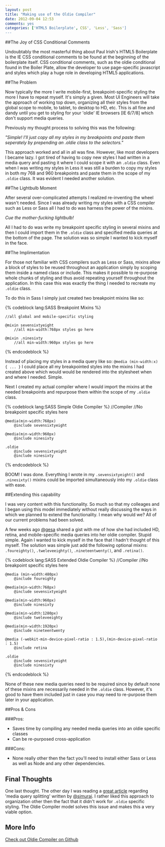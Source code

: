 ```yaml
---
layout: post
title: "Making use of the Oldie Compiler"
date: 2012-09-04 12:53
comments: yes
categories: ['HTML5 Boilerplate', CSS', 'Less', 'Sass']
---
```


##The Joy of CSS Conditional Comments

Undoubtably the most masterful thing about Paul Irish's HTML5 Boilerplate is the IE CSS conditional comments to be found at the beginning of the boilerplate itself. CSS conditional comments, such as the oldie conditional found in the Boiler Plate, allow the developer to use page-specific javascript and styles which play a huge role in developing HTML5 applications. 

##The Problem

Now typically the more I write mobile-first, breakpoint-specific styling the more I have to repeat myself. It's simply a given. Most UI Engineers will take the approach of working top down, organizing all their styles from the global scope to mobile, to tablet, to desktop to HD, etc. This is all fine and dandy until you get to styling for your 'oldie' IE browsers [IE 6/7/8] which don't support media queries. 

Previously my thought process to solving this was the following: 
	
_"Simple! I'll just copy all my styles in my breakpoints and paste them seperately by prepending an .oldie class to the selectors."_

This approach worked and all in all was fine. However, like most developers I became lazy. I got tired of having to copy new styles I had written in a media query and pasting it where I could scope it with an ```.oldie``` class. Even when I was writing my styles in Less it was still a burden to copy my styles in both my 768 and 960 breakpoints and paste them in the scope of my ```.oldie``` class. It was evident I needed another solution.

##The Lightbulb Moment

After several over-complicated attempts I realized re-inventing the wheel wasn't needed. Since I was already writing my styles with a CSS compiler such as Less or Sass all I had to do was harness the power of the mixins. 

_Cue the mother-fucking lightbulb!_

All I had to do was write my breakpoint specific styling in several mixins and then I could import them in the ```.oldie``` class and specified media queries at the bottom of the page. The solution was so simple I wanted to kick myself in the face.

##The Implimentation

For those not familiar with CSS compilers such as Less or Sass, mixins allow a block of styles to be reused throughout an application simply by scoping them inside a named class or include. This makes it possible to re-purpose whole chunks of styling and thus avoid repeating yourself throughout the application. In this case this was exactly the thing I needed to recreate my ```.oldie``` class.

To do this in Sass I simply just created two breakpoint mixins like so:

{% codeblock lang:SASS Breakpoint Mixins %}

	//all global and mobile-specific styling

	@mixin sevensixtyeight
		//all min-width:768px styles go here

	@mixin .ninesixty
		//all min-width:960px styles go here

{% endcodeblock %}

Instead of placing my styles in a media query like so: ```@media (min-width:x) { ... }``` I could place all my breakpointed styles into the mixins I had created above which would would be rendered into the stylesheet when and where I needed. Simple.

Next I created my actual compiler where I would import the mixins at the needed breakpoints and repurpose them within the scope of my ```.oldie``` class.

{% codeblock lang:SASS Simple Oldie Compiler %}
	//Compiler
	//No breakpoint specific styles here

	@media(min-width:768px)
		@include sevensixtyeight

	@media(min-width:960px)
		@include ninesixty

	.oldie
		@include sevensixtyeight
		@include ninesixty
{% endcodeblock %}

BOOM! I was done. Everything I wrote in my ```.sevensixtyeight()``` and ```.ninesixty()``` mixins could be imported simultaneously into my ```.oldie``` class with ease. 

##Extending this capability

I was very content with this functionality. So much so that my colleages and I began using this model immediately without really discussing the ways in which we planned to extend the functionality. I mean why would we? All of our current problems had been solved.

A few weeks ago <a href='https://twitter.com/gesa' title='@gesa'>@gesa</a> shared a gist with me of how she had included HD, retina, and mobile-specific media queries into her oldie compiler. Stupid simple. Again I wanted to kick myself in the face that I hadn't thought of this myself. The solution was simple just add the following optional mixins: ```.foureighty()```, ```.tweleveeighty()```, ```.nineteentwenty()```, and ```.retina()```.

{% codeblock lang:SASS Extended Oldie Compiler %}
	//Compiler
	//No breakpoint specific styles here

	@media (min-width:480px)
		@include foureighty

	@media(min-width:768px)
		@include sevensixtyeight

	@media(min-width:960px)
		@include ninesixty

	@media(min-width:1280px)
		@include tweleveeighty

	@media(min-width:1920px)
		@include nineteentwenty

	@media (-webkit-min-device-pixel-ratio : 1.5),(min-device-pixel-ratio : 1.5)
		@include retina

	.oldie
		@include sevensixtyeight
		@include ninesixty
{% endcodeblock %}

None of these new media queries need to be required since by default none of these mixins are necessarily needed in the ```.oldie``` class. However, it's good to have them included just in case you may need to re-purpose them later in your application. 

##Pros & Cons

###Pros:

* Saves time by compiling any needed media queries into an oldie specific classes
* Can be re-purposed cross-application

###Cons: 

* None really other then the fact you'll need to install either Sass or Less as well as Node and any other dependencies.

## Final Thoughts

One last thought. The other day I was reading a <a href='http://simurai.com/post/30451824480/media-query-splitting' title='great article'>great article</a> regarding 'media query splitting' written by <a href='https://twitter.com/simurai' title='@simurai'>@simurai</a>. I rather liked this approach to organization other then the fact that it didn't work for ```.oldie``` specific styling. The Oldie Compiler model solves this issue and makes this a very viable option. 

## More Info

<a href='https://github.com/seawolff/oldiecompiler' title='Check out Oldie Compiler on Github'>Check out Oldie Compiler on Github</a> 
